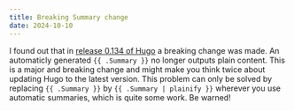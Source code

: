 ```yaml
---
title: Breaking Summary change
date: 2024-10-10
---
```


I found out that in [release 0.134 of Hugo](https://github.com/gohugoio/hugo/releases/tag/v0.134.0) a breaking change was made. An automaticly generated `{{ .Summary }}` no longer outputs plain content. This is a major and breaking change and might make you think twice about updating Hugo to the latest version. This problem can only be solved by replacing `{{ .Summary }}` by `{{ .Summary | plainify }}` wherever you use automatic summaries, which is quite some work. Be warned!